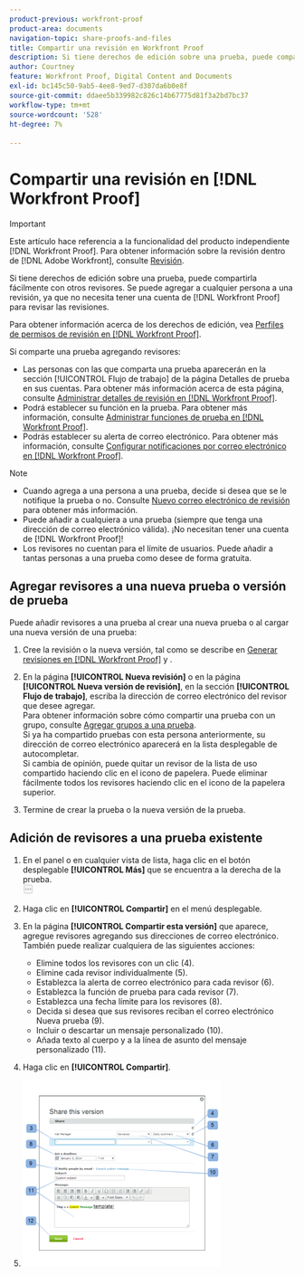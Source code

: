 ```yaml
---
product-previous: workfront-proof
product-area: documents
navigation-topic: share-proofs-and-files
title: Compartir una revisión en Workfront Proof
description: Si tiene derechos de edición sobre una prueba, puede compartirla fácilmente con otros revisores. Se puede agregar a cualquier persona a una revisión, ya que no necesita tener una cuenta  [!DNL Workfront Proof] para revisar las revisiones.
author: Courtney
feature: Workfront Proof, Digital Content and Documents
exl-id: bc145c50-9ab5-4ee8-9ed7-d307da6b0e8f
source-git-commit: ddaee5b339982c826c14b67775d81f3a2bd7bc37
workflow-type: tm+mt
source-wordcount: '528'
ht-degree: 7%

---
```


# Compartir una revisión en [!DNL Workfront Proof]

>[!IMPORTANT]
>
>Este artículo hace referencia a la funcionalidad del producto independiente [!DNL Workfront Proof]. Para obtener información sobre la revisión dentro de [!DNL Adobe Workfront], consulte [Revisión](../../../review-and-approve-work/proofing/proofing.md).

Si tiene derechos de edición sobre una prueba, puede compartirla fácilmente con otros revisores. Se puede agregar a cualquier persona a una revisión, ya que no necesita tener una cuenta de [!DNL Workfront Proof] para revisar las revisiones.

Para obtener información acerca de los derechos de edición, vea [Perfiles de permisos de revisión en [!DNL Workfront Proof]](../../../workfront-proof/wp-acct-admin/account-settings/proof-perm-profiles-in-wp.md).

Si comparte una prueba agregando revisores:

* Las personas con las que comparta una prueba aparecerán en la sección [!UICONTROL Flujo de trabajo] de la página Detalles de prueba en sus cuentas. Para obtener más información acerca de esta página, consulte [Administrar detalles de revisión en [!DNL Workfront Proof]](../../../workfront-proof/wp-work-proofsfiles/manage-your-work/manage-proof-details.md).
* Podrá establecer su función en la prueba. Para obtener más información, consulte [Administrar funciones de prueba en  [!DNL Workfront Proof]](../../../workfront-proof/wp-work-proofsfiles/share-proofs-and-files/manage-proof-roles.md).
* Podrás establecer su alerta de correo electrónico. Para obtener más información, consulte [Configurar notificaciones por correo electrónico en  [!DNL Workfront Proof]](../../../workfront-proof/wp-emailsntfctns/email-alerts/config-email-notification-settings-wp.md).

>[!NOTE]
>
>* Cuando agrega a una persona a una prueba, decide si desea que se le notifique la prueba o no. Consulte [Nuevo correo electrónico de revisión](../../../workfront-proof/wp-emailsntfctns/proof-notifications-and-reminders/new-proof-email.md) para obtener más información.
>* Puede añadir a cualquiera a una prueba (siempre que tenga una dirección de correo electrónico válida). ¡No necesitan tener una cuenta de [!DNL Workfront Proof]!
>* Los revisores no cuentan para el límite de usuarios. Puede añadir a tantas personas a una prueba como desee de forma gratuita.
>



## Agregar revisores a una nueva prueba o versión de prueba

Puede añadir revisores a una prueba al crear una nueva prueba o al cargar una nueva versión de una prueba:

1. Cree la revisión o la nueva versión, tal como se describe en [Generar revisiones en [!DNL Workfront Proof]](../../../workfront-proof/wp-work-proofsfiles/create-proofs-and-files/generate-proofs.md) y .
1. En la página **[!UICONTROL Nueva revisión]** o en la página **[!UICONTROL Nueva versión de revisión]**, en la sección **[!UICONTROL Flujo de trabajo]**, escriba la dirección de correo electrónico del revisor que desee agregar.\
   Para obtener información sobre cómo compartir una prueba con un grupo, consulte [Agregar grupos a una prueba](../../../workfront-proof/wp-mnguserscontacts/groups/add-groups.md).\
   Si ya ha compartido pruebas con esta persona anteriormente, su dirección de correo electrónico aparecerá en la lista desplegable de autocompletar.\
   Si cambia de opinión, puede quitar un revisor de la lista de uso compartido haciendo clic en el icono de papelera. Puede eliminar fácilmente todos los revisores haciendo clic en el icono de la papelera superior.

1. Termine de crear la prueba o la nueva versión de la prueba.

## Adición de revisores a una prueba existente

1. En el panel o en cualquier vista de lista, haga clic en el botón desplegable **[!UICONTROL Más]** que se encuentra a la derecha de la prueba.\
   ![Menú Más](assets/more-button-small.png)

1. Haga clic en **[!UICONTROL Compartir]** en el menú desplegable.
1. En la página **[!UICONTROL Compartir esta versión]** que aparece, agregue revisores agregando sus direcciones de correo electrónico.\
   También puede realizar cualquiera de las siguientes acciones:

   * Elimine todos los revisores con un clic (4).
   * Elimine cada revisor individualmente (5).
   * Establezca la alerta de correo electrónico para cada revisor (6).
   * Establezca la función de prueba para cada revisor (7).
   * Establezca una fecha límite para los revisores (8).
   * Decida si desea que sus revisores reciban el correo electrónico Nueva prueba (9).
   * Incluir o descartar un mensaje personalizado (10).
   * Añada texto al cuerpo y a la línea de asunto del mensaje personalizado (11).

1. Haga clic en **[!UICONTROL Compartir]**.
1. ![Compartir_esta_versión_página.png](assets/share-this-version-page-350x330.png)


